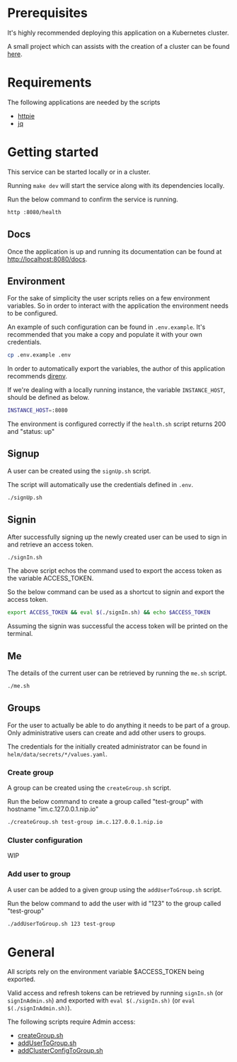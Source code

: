 # Prerequisites

It's highly recommended deploying this application on a Kubernetes cluster.

A small project which can assists with the creation of a cluster can be found [here](https://github.com/dhis2-sre/im-cluster).

# Requirements

The following applications are needed by the scripts

* [httpie](https://github.com/httpie/httpie)
* [jq](https://github.com/stedolan/jq)

# Getting started

This service can be started locally or in a cluster.

Running `make dev` will start the service along with its dependencies locally.

Run the below command to confirm the service is running.

```sh
http :8080/health
```

## Docs

Once the application is up and running its documentation can be found
at [http://localhost:8080/docs](http://localhost:8080/docs).

## Environment

For the sake of simplicity the user scripts relies on a few environment variables. So in order to interact with the
application the environment needs to be configured.

An example of such configuration can be found in `.env.example`. It's recommended that you make a copy and populate it
with your own credentials.

```sh
cp .env.example .env
```

In order to automatically export the variables, the author of this application recommends [direnv](https://direnv.net/).

If we're dealing with a locally running instance, the variable `INSTANCE_HOST`, should be defined as below.

```sh
INSTANCE_HOST=:8080
```

The environment is configured correctly if the `health.sh` script returns 200 and "status: up"

## Signup

A user can be created using the `signUp.sh` script.

The script will automatically use the credentials defined in `.env`.

```sh
./signUp.sh
```

## Signin

After successfully signing up the newly created user can be used to sign in and retrieve an access token.

```sh
./signIn.sh
```

The above script echos the command used to export the access token as the variable ACCESS_TOKEN.

So the below command can be used as a shortcut to signin and export the access token.

```sh
export ACCESS_TOKEN && eval $(./signIn.sh) && echo $ACCESS_TOKEN
```

Assuming the signin was successful the access token will be printed on the terminal.

## Me

The details of the current user can be retrieved by running the `me.sh` script.

```sh
./me.sh
```

## Groups

For the user to actually be able to do anything it needs to be part of a group. Only administrative users can create and
add other users to groups.

The credentials for the initially created administrator can be found in `helm/data/secrets/*/values.yaml`.

### Create group

A group can be created using the `createGroup.sh` script.

Run the below command to create a group called "test-group" with hostname "im.c.127.0.0.1.nip.io"

```sh
./createGroup.sh test-group im.c.127.0.0.1.nip.io
```

### Cluster configuration

WIP

### Add user to group

A user can be added to a given group using the `addUserToGroup.sh` script.

Run the below command to add the user with id "123" to the group called "test-group"

```sh
./addUserToGroup.sh 123 test-group
```

# General

All scripts rely on the environment variable $ACCESS_TOKEN being exported.

Valid access and refresh tokens can be retrieved by running `signIn.sh` (or `signInAdmin.sh`) and exported
with `eval $(./signIn.sh)` (or `eval $(./signInAdmin.sh)`).

The following scripts require Admin access:

* [createGroup.sh](createGroup.sh)
* [addUserToGroup.sh](addUserToGroup.sh)
* [addClusterConfigToGroup.sh](addClusterConfigToGroup.sh)
